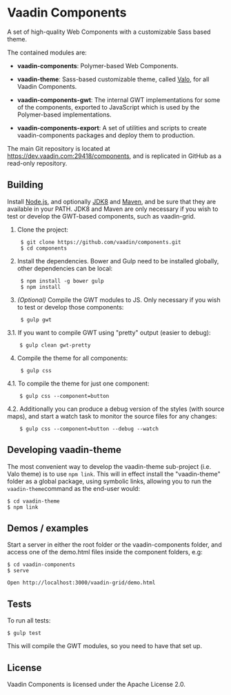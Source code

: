 # Vaadin Components

A set of high-quality Web Components with a customizable Sass based theme.

The contained modules are:

- **vaadin-components**:
  Polymer-based Web Components.

- **vaadin-theme**:
  Sass-based customizable theme, called [Valo](https://vaadin.com/valo),
  for all Vaadin Components.

- **vaadin-components-gwt**:
  The internal GWT implementations for some of the components,
  exported to JavaScript which is used by the Polymer-based implementations.

- **vaadin-components-export**:
  A set of utilities and scripts to create vaadin-components packages and
  deploy them to production.

The main Git repository is located at https://dev.vaadin.com:29418/components,
and is replicated in GitHub as a read-only repository.


## Building

Install [Node.js](http://nodejs.org), and optionally
[JDK8](http://www.oracle.com/technetwork/java/javase/downloads/index.html)
and [Maven](http://maven.apache.org/download.cgi), and be sure that they are
available in your PATH. JDK8 and Maven are only necessary if you wish to test
or develop the GWT-based components, such as vaadin-grid.

1. Clone the project:

        $ git clone https://github.com/vaadin/components.git
        $ cd components

2. Install the dependencies. Bower and Gulp need to be installed
globally, other dependencies can be local:

        $ npm install -g bower gulp
        $ npm install

3. *(Optional)* Compile the GWT modules to JS. Only necessary if you wish
to test or develop those components:

        $ gulp gwt

  3.1. If you want to compile GWT using "pretty" output (easier to debug):

        $ gulp clean gwt-pretty

4. Compile the theme for all components:

        $ gulp css

  4.1. To compile the theme for just one component:

        $ gulp css --component=button

  4.2. Additionally you can produce a debug version of the styles (with
  source maps), and start a watch task to monitor the source files for
  any changes:

        $ gulp css --component=button --debug --watch

## Developing vaadin-theme

The most convenient way to develop the vaadin-theme sub-project (i.e. Valo theme) is to use `npm link`. This will in effect install the "vaadin-theme"
folder as a global package, using symbolic links, allowing you to run the `vaadin-theme`command as the end-user would:

    $ cd vaadin-theme
    $ npm link

## Demos / examples

Start a server in either the root folder or the vaadin-components folder,
and access one of the demo.html files inside the component folders, e.g:

    $ cd vaadin-components
    $ serve

    Open http://localhost:3000/vaadin-grid/demo.html


## Tests

To run all tests:

    $ gulp test

This will compile the GWT modules, so you need to have that set up.


## License

Vaadin Components is licensed under the Apache License 2.0.
